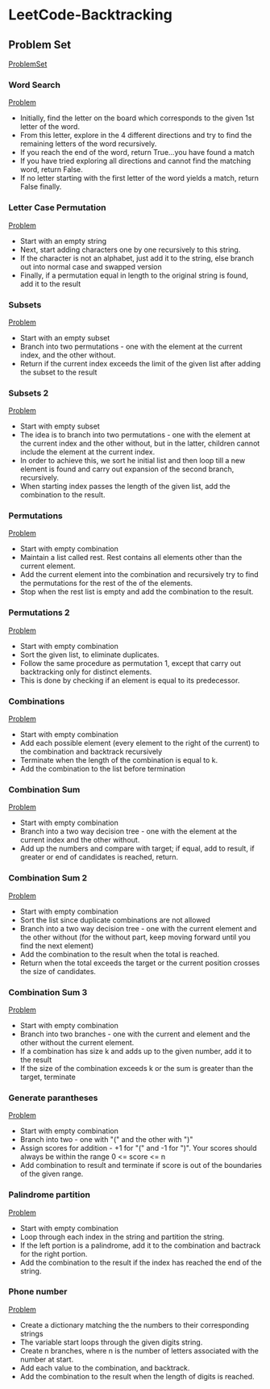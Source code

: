 # LeetCode-Backtracking

## Problem Set

[ProblemSet](https://seanprashad.com/leetcode-patterns/)

### Word Search 
[Problem](https://leetcode.com/problems/word-search/)
* Initially, find the letter on the board which corresponds to the given 1st letter of the word.
* From this letter, explore in the 4 different directions and try to find the remaining letters of the word recursively.
* If you reach the end of the word, return True...you have found a match
* If you have tried exploring all directions and cannot find the matching word, return False.
* If no letter starting with the first letter of the word yields a match, return False finally.

### Letter Case Permutation
[Problem](https://leetcode.com/problems/letter-case-permutation/)
* Start with an empty string
* Next, start adding characters one by one recursively to this string.
* If the character is not an alphabet, just add it to the string, else branch out into normal case and swapped version
* Finally, if a permutation equal in length to the original string is found, add it to the result

### Subsets
[Problem](https://leetcode.com/problems/subsets/)
* Start with an empty subset
* Branch into two permutations - one with the element at the current index, and the other without.
* Return if the current index exceeds the limit of the given list after adding the subset to the result

### Subsets 2
[Problem](https://leetcode.com/problems/subsets-ii/)
* Start with empty subset
* The idea is to branch into two permutations - one with the element at the current index and the other without, but in the latter, children cannot include the element at the current index.
* In order to achieve this, we sort he initial list and then loop till a new element is found and carry out expansion of the second branch, recursively.
* When starting index passes the length of the given list, add the combination to the result.

### Permutations
[Problem](https://leetcode.com/problems/permutations/)
* Start with empty combination
* Maintain a list called rest. Rest contains all elements other than the current element.
* Add the current element into the combination and recursively try to find the permutations for the rest of the of the elements.
* Stop when the rest list is empty and add the combination to the result.

### Permutations 2
[Problem](https://leetcode.com/problems/permutations-ii/)
* Start with empty combination
* Sort the given list, to eliminate duplicates.
* Follow the same procedure as permutation 1, except that carry out backtracking only for distinct elements.
* This is done by checking if an element is equal to its predecessor.

### Combinations
[Problem](https://leetcode.com/problems/combinations/)
* Start with empty combination
* Add each possible element (every element to the right of the current) to the combination and backtrack recursively
* Terminate when the length of the combination is equal to k.
* Add the combination to the list before termination

### Combination Sum
[Problem](https://leetcode.com/problems/combination-sum/)
* Start with empty combination
* Branch into a two way decision tree - one with the element at the current index and the other without.
* Add up the numbers and compare with target; if equal, add to result, if greater or end of candidates is reached, return.

### Combination Sum 2
[Problem](https://leetcode.com/problems/combination-sum-ii/)
* Start with empty combination
* Sort the list since duplicate combinations are not allowed
* Branch into a two way decision tree - one with the current element and the other without (for the without part, keep moving forward until you find the next element)
* Add the combination to the result when the total is reached.
* Return when the total exceeds the target or the current position crosses the size of candidates.

### Combination Sum 3
[Problem](https://leetcode.com/problems/combination-sum-iii/)
* Start with empty combination
* Branch into two branches - one with the current and element and the other without the current element.
* If a combination has size k and adds up to the given number, add it to the result
* If the size of the combination exceeds k or the sum is greater than the target, terminate

### Generate parantheses 
[Problem](https://leetcode.com/problems/generate-parentheses/)
* Start with empty combination
* Branch into two - one with "(" and the other with ")"
* Assign scores for addition - +1 for "(" and -1 for ")". Your scores should always be within the range 0 <= score <= n
* Add combination to result and terminate if score is out of the boundaries of the given range.

### Palindrome partition
[Problem](https://leetcode.com/problems/palindrome-partitioning/)
* Start with empty combination
* Loop through each index in the string and partition the string.
* If the left portion is a palindrome, add it to the combination and bactrack for the right portion.
* Add the combination to the result if the index has reached the end of the string.

### Phone number
[Problem]()
* Create a dictionary matching the the numbers to their corresponding strings
* The variable start loops through the given digits string.
* Create n branches, where n is the number of letters associated with the number at start.
* Add each value to the combination, and backtrack.
* Add the combination to the result when the length of digits is reached.




